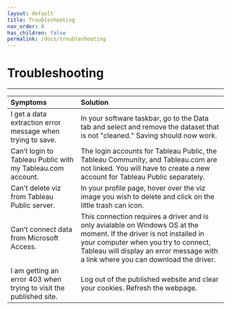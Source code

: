 ```yaml
---
layout: default
title: Troubleshooting
nav_order: 8
has_children: false
permalink: /docs/troubleshooting
---
```


# Troubleshooting

---

|  Symptoms  | Solution  |
| :----------| :---------| 
|I get a data extraction error message when trying to save.| In your software taskbar, go to the Data tab and select and remove the dataset that is not "cleaned." Saving should now work.  | 
|Can’t login to Tableau Public with my Tableau.com account.| The login accounts for Tableau Public, the Tableau Community, and Tableau.com are not linked. You will have to create a new account for Tableau Public separately. | 
|Can't delete viz from Tableau Public server.| In your profile page, hover over the viz image you wish to delete and click on the little trash can icon. |
|Can't connect data from Microsoft Access.| This connection requires a driver and is only avialable on Windows OS at the moment. If the driver is not installed in your computer when you try to connect, Tableau will display an error message with a link where you can download the driver. |
|I am getting an error 403 when trying to visit the published site.| Log out of the published website and clear your cookies. Refresh the webpage. |
